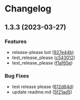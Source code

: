 # Changelog

## 1.3.3 (2023-03-27)


### Features

* release-please bot ([927e44b](https://github.com/Franklalalala/AutoSteper/commit/927e44bdb43136b71369c185e8b56f0fde48f421))
* test_release_please ([c543012](https://github.com/Franklalalala/AutoSteper/commit/c5430124ac8efb2cedab2b4a113084b18d95e1d7))
* test_release_please ([f1af65e](https://github.com/Franklalalala/AutoSteper/commit/f1af65ee8463ab81fcbe8f20c126eb377683652a))


### Bug Fixes

* test release please ([612d64d](https://github.com/Franklalalala/AutoSteper/commit/612d64d777e8fbec24c9b2f04f2185aa0e604657))
* update readme.md ([5f21ad5](https://github.com/Franklalalala/AutoSteper/commit/5f21ad5f6f44c11b3a5fc83d4deea22e5d0ad6a1))

